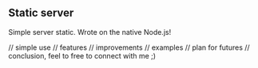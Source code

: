 ## Static server

Simple server static. Wrote on the native Node.js!

// simple use
// features
// improvements
// examples
// plan for futures
// conclusion, feel to free to connect with me ;)
